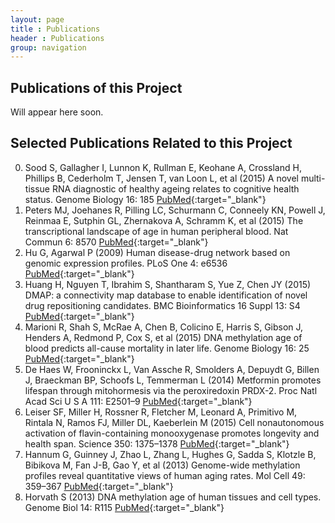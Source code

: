 ```yaml
---
layout: page
title : Publications
header : Publications
group: navigation
---
```


## Publications of this Project 

Will appear here soon. 

## Selected Publications Related to this Project 

0. Sood S, Gallagher I, Lunnon K, Rullman E, Keohane A, Crossland H, Phillips B, Cederholm T, Jensen T, van Loon L, et al (2015) A novel multi-tissue RNA diagnostic of healthy ageing relates to cognitive health status. Genome Biology 16: 185
[PubMed](http://www.ncbi.nlm.nih.gov/pubmed/26343147){:target="_blank"}
0. Peters MJ, Joehanes R, Pilling LC, Schurmann C, Conneely KN, Powell J, Reinmaa E, Sutphin GL, Zhernakova A, Schramm K, et al (2015) The transcriptional landscape of age in human peripheral blood. Nat Commun 6: 8570
[PubMed](http://www.ncbi.nlm.nih.gov/pubmed/26490707){:target="_blank"}
0. Hu G, Agarwal P (2009) Human disease-drug network based on genomic expression profiles. PLoS One 4: e6536 
[PubMed](http://www.ncbi.nlm.nih.gov/pubmed/19657382){:target="_blank"}
0. Huang H, Nguyen T, Ibrahim S, Shantharam S, Yue Z, Chen JY (2015) DMAP: a connectivity map database to enable identification of novel drug repositioning candidates. BMC Bioinformatics 16 Suppl 13: S4
[PubMed](http://www.ncbi.nlm.nih.gov/pubmed/26423722){:target="_blank"}
0. Marioni R, Shah S, McRae A, Chen B, Colicino E, Harris S, Gibson J, Henders A, Redmond P, Cox S, et al (2015) DNA methylation age of blood predicts all-cause mortality in later life. Genome Biology 16: 25
[PubMed](http://www.ncbi.nlm.nih.gov/pubmed/25633388){:target="_blank"}
0. De Haes W, Frooninckx L, Van Assche R, Smolders A, Depuydt G, Billen J, Braeckman BP, Schoofs L, Temmerman L (2014) Metformin promotes lifespan through mitohormesis via the peroxiredoxin PRDX-2. Proc Natl Acad Sci U S A 111: E2501–9
[PubMed](http://www.ncbi.nlm.nih.gov/pubmed/24889636){:target="_blank"}
0. Leiser SF, Miller H, Rossner R, Fletcher M, Leonard A, Primitivo M, Rintala N, Ramos FJ, Miller DL, Kaeberlein M (2015) Cell nonautonomous activation of flavin-containing monooxygenase promotes longevity and health span. Science 350: 1375–1378
[PubMed](http://www.ncbi.nlm.nih.gov/pubmed/26586189){:target="_blank"}
0. Hannum G, Guinney J, Zhao L, Zhang L, Hughes G, Sadda S, Klotzle B, Bibikova M, Fan J-B, Gao Y, et al (2013) Genome-wide methylation profiles reveal quantitative views of human aging rates. Mol Cell 49: 359–367
[PubMed](http://www.ncbi.nlm.nih.gov/pubmed/23177740){:target="_blank"}
0. Horvath S (2013) DNA methylation age of human tissues and cell types. Genome Biol 14: R115
[PubMed](http://www.ncbi.nlm.nih.gov/pubmed/24138928){:target="_blank"}







